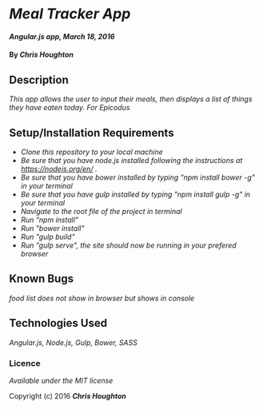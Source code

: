 # _Meal Tracker App_

#### _Angular.js app, March 18, 2016_

#### By _**Chris Houghton**_

## Description

_This app allows the user to input their meals, then displays a list of things they have eaten today. For Epicodus_

## Setup/Installation Requirements

* _Clone this repository to your local machine_
* _Be sure that you have node.js installed following the instructions  at https://nodejs.org/en/ ._
* _Be sure that you have bower installed by typing "npm install bower -g" in your terminal_
* _Be sure that you have gulp installed by typing "npm install gulp -g" in your terminal_
* _Navigate to the root file of the project in terminal_
* _Run "npm install"_
* _Run "bower install"_
* _Run "gulp build"_
* _Run "gulp serve", the site should now be running in your prefered browser_

## Known Bugs

_food list does not show in browser but shows in console_


## Technologies Used

_Angular.js, Node.js, Gulp, Bower, SASS_

### Licence

*Available under the MIT license*

Copyright (c) 2016 **_Chris Houghton_**
